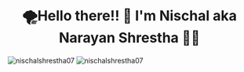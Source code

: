<h1 align="center">🌪️Hello there!! 👋 I'm Nischal aka Narayan Shrestha 🧑‍💻</h1>










<p>&nbsp;<img align="center" src="https://github-readme-stats.vercel.app/api?username=nischalshrestha07&show_icons=true&locale=en" alt="nischalshrestha07" /> <img align="center"  src="https://github-readme-streak-stats.herokuapp.com/?user=nischalshrestha07&" alt="nischalshrestha07" /></p>


